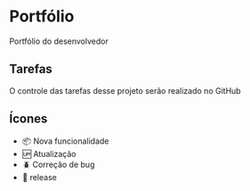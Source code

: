 # Portfólio

Portfólio do desenvolvedor

## Tarefas

O controle das tarefas desse projeto serão realizado no GitHub

## Ícones

- :package: Nova funcionalidade
- :up: Atualização
- :beetle: Correção de bug
- :checkered_flag: release
